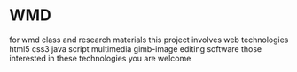# WMD
for wmd class and research materials
this project involves web technologies
html5
css3
java script
multimedia
gimb-image editing software
those interested in these technologies you are welcome 
